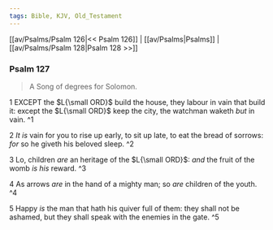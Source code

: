 ```yaml
---
tags: Bible, KJV, Old_Testament
---
```


[[av/Psalms/Psalm 126|<< Psalm 126]] | [[av/Psalms|Psalms]] | [[av/Psalms/Psalm 128|Psalm 128 >>]]

### Psalm 127

> A Song of degrees for Solomon.

1 EXCEPT the $L{\small ORD}$ build the house, they labour in vain that build it: except the $L{\small ORD}$ keep the city, the watchman waketh _but_ in vain. ^1

2 _It_ _is_ vain for you to rise up early, to sit up late, to eat the bread of sorrows: _for_ so he giveth his beloved sleep. ^2

3 Lo, children _are_ an heritage of the $L{\small ORD}$: _and_ the fruit of the womb _is_ _his_ reward. ^3

4 As arrows _are_ in the hand of a mighty man; so _are_ children of the youth. ^4

5 Happy _is_ the man that hath his quiver full of them: they shall not be ashamed, but they shall speak with the enemies in the gate. ^5

